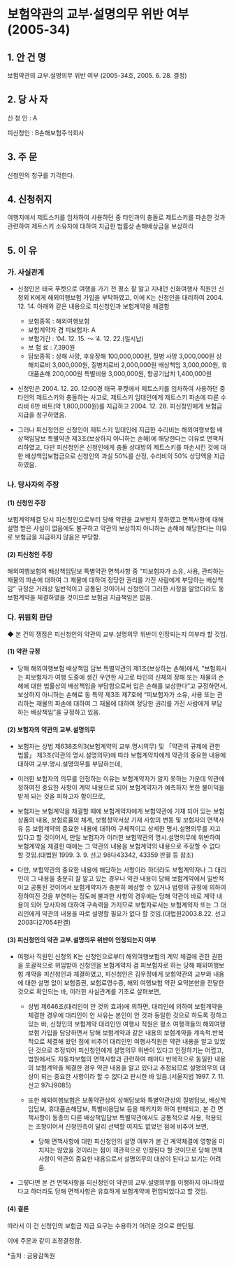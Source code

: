 # 보험약관의 교부·설명의무 위반 여부(2005-34)


## 1. 안 건 명
보험약관의 교부․설명의무 위반 여부
(2005-34호, 2005. 6. 28. 결정)

## 2. 당 사 자

신 청 인 : A

피신청인 : B손해보험주식회사 

## 3. 주    문

신청인의 청구를 기각한다. 

## 4. 신청취지

여행지에서 제트스키를 임차하여 사용하던 중 타인과의 충돌로 제트스키를 파손한 것과 관련하여 제트스키 소유자에 대하여 지급한 법률상 손해배상금을 보상하라

## 5. 이   유
  
### 가. 사실관계

* 신청인은 태국 푸켓으로 여행을 가기 전 평소 잘 알고 지내던 신화여행사 직원인 신청외 K에게 해외여행보험 가입을 부탁하였고, 이에 K는 신청인을 대리하여 2004. 12. 14. 아래와 같은 내용으로 피신청인과 보험계약을 체결함 
  
   - 보험종목 : 해외여행보험
   - 보험계약자 겸 피보험자: A
   - 보험기간 : ’04. 12. 15. ～ ’4. 12. 22.(일시납)
   - 보 험 료 : 7,390원
   - 담보종목 : 상해 사망, 후유장해 100,000,000원, 질병 사망 3,000,000원 
                   상해치료비 3,000,000원, 질병치료비 2,000,000원
                   배상책임   3,000,000원, 휴대품손해 200,000원
                   특별비용   3,000,000원, 항공기납치 1,400,000원            
      
* 신청인은 2004. 12. 20. 12:00경 태국 푸켓에서 제트스키를 임차하여 사용하던 중 타인의 제트스키와 충돌하는 사고로, 제트스키 임대인에게 제트스키 파손에 따른 수리비 6만 바트(약 1,800,000원)를 지급하고 2004. 12. 28. 피신청인에게 보험금 지급을 청구하였음.

* 그러나 피신청인은 신청인이 제트스키 임대인에 지급한 수리비는 해외여행보험 배상책임담보 특별약관 제3조(보상하지 아니하는 손해)에 해당한다는 이유로 면책처리하였고, 다만 피신청인은 신청인에게 충돌 상대방의 제트스키를 파손시킨 것에 대한 배상책임보험금으로 신청인의 과실 50%를 산정, 수리비의 50% 상당액을 지급하였음.

### 나. 당사자의 주장

####  (1) 신청인 주장

보험계약체결 당시 피신청인으로부터 당해 약관을 교부받지 못하였고 면책사항에 대해 설명 받은 사실이 없음에도 불구하고 약관의 보상하지 아니하는 손해에 해당한다는 이유로 보험금을 지급하지 않음은 부당함. 

####  (2) 피신청인 주장

해외여행보험의 배상책임담보 특별약관 면책사항 중 “피보험자가 소유, 사용, 관리하는 재물의 파손에 대하여 그 재물에 대하여 정당한 권리를 가진 사람에게 부담하는 배상책임” 규정은 거래상 일반적이고 공통된 것이어서 신청인이 그러한 사정을 알았더라도 동 보험계약을 체결하였을 것이므로 보험금 지급책임은 없음.
     

###  다. 위원회 판단

◆ 본 건의 쟁점은 피신청인의 약관의 교부․설명의무 위반이 인정되는지 여부라 할 것임.

####   (1) 약관 규정

* 당해 해외여행보험 배상책임 담보 특별약관의 제1조(보상하는 손해)에서, “보험회사는 피보험자가 여행 도중에 생긴 우연한 사고로 타인의 신체의 장해 또는 재물의 손해에 대한 법률상의 배상책임을 부담함으로써 입은 손해를 보상한다”고 규정하면서, 보상하지 아니하는 손해로 동 특약 제3조 제7호에 “피보험자가 소유, 사용 또는 관리하는 재물의 파손에 대하여 그 재물에 대하여 정당한 권리를 가진 사람에게 부담하는 배상책임”을 규정하고 있음.  


####   (2) 보험자의 약관의 교부․설명의무

* 보험자는 상법 제638조의3(보험계약의 교부․명시의무) 및 「약관의 규제에 관한 법률」 제3조(약관의 명시․설명의무)에 따라 보험계약자에게 약관의 중요한 내용에 대하여 교부․명시․설명의무를 부담하는데,

* 이러한 보험자의 의무를 인정하는 이유는 보험계약자가 알지 못하는 가운데 약관에 정하여진 중요한 사항이 계약 내용으로 되어 보험계약자가 예측하지 못한 불이익을 받게 되는 것을 피하고자 함이므로,

* 보험자는 보험계약을 체결할 때에 보험계약자에게 보험약관에 기재 되어 있는 보험상품의 내용, 보험료율의 체계, 보험청약서상 기재 사항의 변동 및 보험자의 면책사유 등 보험계약의 중요한 내용에 대하여 구체적이고 상세한 명시․설명의무를 지고 있다고 할 것이어서, 만일 보험자가 이러한 보험약관의 명시․설명의무에 위반하여 보험계약을 체결한 때에는 그 약관의 내용을 보험계약의 내용으로 주장할 수 없다 할 것임.(대법원 1999. 3. 9. 선고 98다43342, 43359 판결 등 참조) 

* 다만, 보험약관의 중요한 내용에 해당하는 사항이라 하더라도 보험계약자나 그 대리인이 그 내용을 충분히 잘 알고 있는 경우나 약관 내용이 당해 보험계약에서 일반적이고 공통된 것이어서 보험계약자가 충분히 예상할 수 있거나 법령의 규정에 의하여 정하여진 것을 부연하는 정도에 불과한 사항의 경우에는 당해 약관이 바로 계약 내용이 되어 당사자에 대하여 구속력을 가지므로 보험자로서는 보험계약자 또는 그 대리인에게 약관의 내용을 따로 설명할 필요가 없다 할 것임.(대법원2003.8.22. 선고 2003다27054판결)

####   (3) 피신청인의 약관 교부․설명의무 위반이 인정되는지 여부

* 여행사 직원인 신청외 K는 신청인으로부터 해외여행보험의 계약 체결에 관한 권한을 포괄적으로 위임받아 신청인을 보험계약자 겸 피보험자로 하는 당해 해외여행보험 계약을 피신청인과 체결하였고, 피신청인은 김우정에게 보험약관의 교부와 내용에 대한 설명 없이 보험증권, 보험료영수증, 해외 여행보험 약관 요약본만을 전달한 것으로 확인되는 바, 이러한 사실관계를 기초로 살펴보면, 

  * 상법 제646조(대리인이 안 것의 효과)에 의하면, 대리인에 의하여 보험계약을 체결한 경우에 대리인이 안 사유는 본인이 안 것과 동일한 것으로 하도록 정하고 있는 바, 신청인의 보험계약 대리인인 여행사 직원은 평소 여행객들의 해외여행보험 가입을 담당하면서 당해 보험계약과 같은 내용의 보험계약을 계속적․반복적으로 체결해 왔던 점에 비추어 대리인인 여행사직원은 약관 내용을 알고 있었던 것으로 추정되어 피신청인에게 설명의무 위반이 있다고 인정하기는 어렵고, 법원에서도 자동차보험의 면책사항과 관련하여 해마다 반복적으로 동일한 내용의 보험계약을 체결한 경우 약관 내용을 알고 있다고 추정되므로 설명의무의 대상이 되는 중요한 사항이라 할 수 없다고 판시한 바 있음.(서울지법 1997. 7. 11. 선고 97나9085)

   * 또한 해외여행보험은 보통약관상의 상해담보와 특별약관상의 질병담보, 배상책임담보, 휴대품손해담보, 특별비용담보 등을 패키지화 하여 판매되고, 본 건 면책사항이 동종의 다른 배상책임담보 특별약관에서도 공통적으로 사용, 적용되는 조항이어서 신청인측이 달리 선택할 여지도 없었던 점에 비추어 보면,    

      - 당해 면책사항에 대한 피신청인의 설명 여부가 본 건 계약체결에 영향을 미치지는 않았을 것이라는 점이 객관적으로 인정된다 할 것이므로 당해 면책사항이 약관의 중요한 내용으로서 설명의무의 대상이 된다고 보기는 어려움.

* 그렇다면 본 건 면책사항을 피신청인이 약관의 교부․설명의무를 이행하지 아니하였다고 하더라도 당해 면책사항은 유효하게 보험계약에 편입되었다고 할 것임.


####   (4) 결론

따라서 이 건 신청인의 보험금 지급 요구는 수용하기 어려운 것으로 판단됨.  

이에 주문과 같이 조정결정함. 

*출처 : 금융감독원